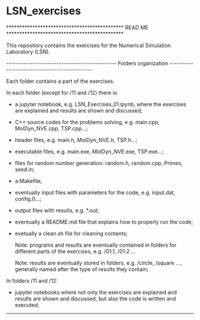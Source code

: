 # LSN_exercises

********************************************* READ ME *********************************************


This repository contains the exercises for the Numerical Simulation Laboratory (LSN).


---------------------------------------------- Folders organization ----------------------------------------------

Each folder contains a part of the exercises.


In each folder (except for /11 and /12) there is:

- a jupyter notebook, e.g. LSN_Exercises_01.ipynb, where the exercises are explained and results are shown and discussed;
- C++ source codes for the problems solving, e.g. main.cpp, MolDyn_NVE.cpp, TSP.cpp...;
- header files, e.g. main.h, MolDyn_NVE.h, TSP.h...;
- executable files, e.g. main.exe, MolDyn_NVE.exe, TSP.exe...;
- files for random number generation: random.h, random.cpp, Primes, seed.in;
- a Makefile;
- eventually input files with parameters for the code, e.g. input.dat, config.0...;
- output files with results, e.g. *.out;
- eventually a README.md file that explains how to properly run the code;
- evetually a clean.sh file for cleaning contents;

  Note: programs and results are eventually contained in folders for different parts of the exercises, e.g. /01.1, /01.2 ...
  
  Note: results are eventually stored in folders, e.g. /circle, /square ..., generally named after the type of results they contain;

In folders /11 and /12:
<br/>
- jupyter notebooks where not only the exercises are explained and results are shown and discussed, but also the code is written and executed;
	




********************************************************************************************************************

